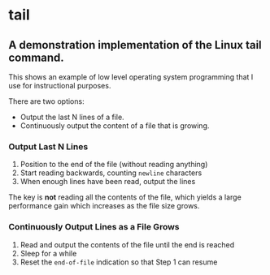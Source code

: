 # tail
## A demonstration implementation of the Linux tail command.

This shows an example of low level operating system programming that I use for instructional purposes.

There are two options:
- Output the last N lines of a file.
- Continuously output the content of a file that is growing.

### Output Last N Lines

1. Position to the end of the file (without reading anything)
2. Start reading backwards, counting `newline` characters
3. When enough lines have been read, output the lines

The key is **not** reading all the contents of the file, which
yields a large performance gain which increases as the file size grows.

### Continuously Output Lines as a File Grows

1. Read and output the contents of the file until the end is reached
2. Sleep for a while
3. Reset the `end-of-file` indication so that Step 1 can resume

